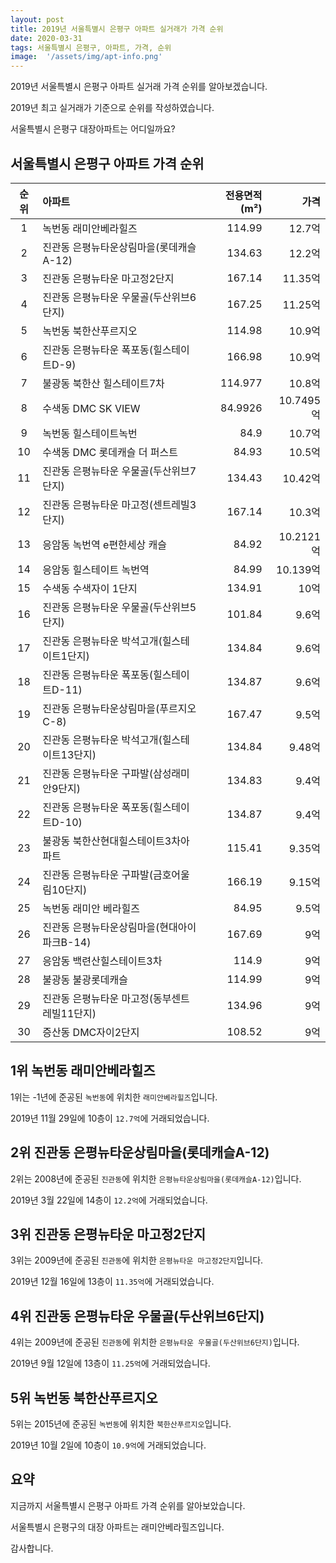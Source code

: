 ```yaml
---
layout: post
title: 2019년 서울특별시 은평구 아파트 실거래가 가격 순위
date: 2020-03-31
tags: 서울특별시 은평구, 아파트, 가격, 순위
image:  '/assets/img/apt-info.png'
---
```


2019년 서울특별시 은평구 아파트 실거래 가격 순위를 알아보겠습니다.

2019년 최고 실거래가 기준으로 순위를 작성하였습니다.

서울특별시 은평구 대장아파트는 어디일까요?

## 서울특별시 은평구 아파트 가격 순위

|순위|아파트|전용면적(m²)|가격|
|:---:|:------|---:|---:|
|1|녹번동 래미안베라힐즈|114.99|12.7억|
|2|진관동 은평뉴타운상림마을(롯데캐슬A-12)|134.63|12.2억|
|3|진관동 은평뉴타운 마고정2단지|167.14|11.35억|
|4|진관동 은평뉴타운 우물골(두산위브6단지)|167.25|11.25억|
|5|녹번동 북한산푸르지오|114.98|10.9억|
|6|진관동 은평뉴타운 폭포동(힐스테이트D-9)|166.98|10.9억|
|7|불광동 북한산 힐스테이트7차|114.977|10.8억|
|8|수색동 DMC SK VIEW|84.9926|10.7495억|
|9|녹번동 힐스테이트녹번|84.9|10.7억|
|10|수색동 DMC 롯데캐슬 더 퍼스트|84.93|10.5억|
|11|진관동 은평뉴타운 우물골(두산위브7단지)|134.43|10.42억|
|12|진관동 은평뉴타운 마고정(센트레빌3단지)|167.14|10.3억|
|13|응암동 녹번역 e편한세상 캐슬|84.92|10.2121억|
|14|응암동 힐스테이트 녹번역|84.99|10.139억|
|15|수색동 수색자이 1단지|134.91|10억|
|16|진관동 은평뉴타운 우물골(두산위브5단지)|101.84|9.6억|
|17|진관동 은평뉴타운 박석고개(힐스테이트1단지)|134.84|9.6억|
|18|진관동 은평뉴타운 폭포동(힐스테이트D-11)|134.87|9.6억|
|19|진관동 은평뉴타운상림마을(푸르지오C-8)|167.47|9.5억|
|20|진관동 은평뉴타운 박석고개(힐스테이트13단지)|134.84|9.48억|
|21|진관동 은평뉴타운 구파발(삼성래미안9단지)|134.83|9.4억|
|22|진관동 은평뉴타운 폭포동(힐스테이트D-10)|134.87|9.4억|
|23|불광동 북한산현대힐스테이트3차아파트|115.41|9.35억|
|24|진관동 은평뉴타운 구파발(금호어울림10단지)|166.19|9.15억|
|25|녹번동 래미안 베라힐즈|84.95|9.5억|
|26|진관동 은평뉴타운상림마을(현대아이파크B-14)|167.69|9억|
|27|응암동 백련산힐스테이트3차|114.9|9억|
|28|불광동 불광롯데캐슬|114.99|9억|
|29|진관동 은평뉴타운 마고정(동부센트레빌11단지)|134.96|9억|
|30|증산동 DMC자이2단지|108.52|9억|



## 1위 녹번동 래미안베라힐즈

1위는 -1년에 준공된 `녹번동`에 위치한 `래미안베라힐즈`입니다.

2019년 11월 29일에 10층이 `12.7억`에 거래되었습니다.

<!-- * 카카오맵 - 지도퍼가기 -->
<!-- 1. 지도 노드 -->
<div id="daumRoughmapContainer1585773764027" class="root_daum_roughmap root_daum_roughmap_landing"></div>

<!--
	2. 설치 스크립트
	* 지도 퍼가기 서비스를 2개 이상 넣을 경우, 설치 스크립트는 하나만 삽입합니다.
-->
<script charset="UTF-8" class="daum_roughmap_loader_script" src="https://ssl.daumcdn.net/dmaps/map_js_init/roughmapLoader.js"></script>

<!-- 3. 실행 스크립트 -->
<script charset="UTF-8">
	new daum.roughmap.Lander({
		"timestamp" : "1585773764027",
		"key" : "xr4i",
		"mapWidth" : "320",
		"mapHeight" : "180"
	}).render();
</script>

## 2위 진관동 은평뉴타운상림마을(롯데캐슬A-12)

2위는 2008년에 준공된 `진관동`에 위치한 `은평뉴타운상림마을(롯데캐슬A-12)`입니다.

2019년 3월 22일에 14층이 `12.2억`에 거래되었습니다.

<!-- * 카카오맵 - 지도퍼가기 -->
<!-- 1. 지도 노드 -->
<div id="daumRoughmapContainer1585773753691" class="root_daum_roughmap root_daum_roughmap_landing"></div>

<!--
	2. 설치 스크립트
	* 지도 퍼가기 서비스를 2개 이상 넣을 경우, 설치 스크립트는 하나만 삽입합니다.
-->
<script charset="UTF-8" class="daum_roughmap_loader_script" src="https://ssl.daumcdn.net/dmaps/map_js_init/roughmapLoader.js"></script>

<!-- 3. 실행 스크립트 -->
<script charset="UTF-8">
	new daum.roughmap.Lander({
		"timestamp" : "1585773753691",
		"key" : "xr4h",
		"mapWidth" : "320",
		"mapHeight" : "180"
	}).render();
</script>

## 3위 진관동 은평뉴타운 마고정2단지

3위는 2009년에 준공된 `진관동`에 위치한 `은평뉴타운 마고정2단지`입니다.

2019년 12월 16일에 13층이 `11.35억`에 거래되었습니다.

<!-- * 카카오맵 - 지도퍼가기 -->
<!-- 1. 지도 노드 -->
<div id="daumRoughmapContainer1585773728447" class="root_daum_roughmap root_daum_roughmap_landing"></div>

<!--
	2. 설치 스크립트
	* 지도 퍼가기 서비스를 2개 이상 넣을 경우, 설치 스크립트는 하나만 삽입합니다.
-->
<script charset="UTF-8" class="daum_roughmap_loader_script" src="https://ssl.daumcdn.net/dmaps/map_js_init/roughmapLoader.js"></script>

<!-- 3. 실행 스크립트 -->
<script charset="UTF-8">
	new daum.roughmap.Lander({
		"timestamp" : "1585773728447",
		"key" : "xr4g",
		"mapWidth" : "320",
		"mapHeight" : "180"
	}).render();
</script>

## 4위 진관동 은평뉴타운 우물골(두산위브6단지)

4위는 2009년에 준공된 `진관동`에 위치한 `은평뉴타운 우물골(두산위브6단지)`입니다.

2019년 9월 12일에 13층이 `11.25억`에 거래되었습니다.

<!-- * 카카오맵 - 지도퍼가기 -->
<!-- 1. 지도 노드 -->
<div id="daumRoughmapContainer1585773713086" class="root_daum_roughmap root_daum_roughmap_landing"></div>

<!--
	2. 설치 스크립트
	* 지도 퍼가기 서비스를 2개 이상 넣을 경우, 설치 스크립트는 하나만 삽입합니다.
-->
<script charset="UTF-8" class="daum_roughmap_loader_script" src="https://ssl.daumcdn.net/dmaps/map_js_init/roughmapLoader.js"></script>

<!-- 3. 실행 스크립트 -->
<script charset="UTF-8">
	new daum.roughmap.Lander({
		"timestamp" : "1585773713086",
		"key" : "xr4f",
		"mapWidth" : "320",
		"mapHeight" : "180"
	}).render();
</script>

## 5위 녹번동 북한산푸르지오

5위는 2015년에 준공된 `녹번동`에 위치한 `북한산푸르지오`입니다.

2019년 10월 2일에 10층이 `10.9억`에 거래되었습니다.

<!-- * 카카오맵 - 지도퍼가기 -->
<!-- 1. 지도 노드 -->
<div id="daumRoughmapContainer1585773703414" class="root_daum_roughmap root_daum_roughmap_landing"></div>

<!--
	2. 설치 스크립트
	* 지도 퍼가기 서비스를 2개 이상 넣을 경우, 설치 스크립트는 하나만 삽입합니다.
-->
<script charset="UTF-8" class="daum_roughmap_loader_script" src="https://ssl.daumcdn.net/dmaps/map_js_init/roughmapLoader.js"></script>

<!-- 3. 실행 스크립트 -->
<script charset="UTF-8">
	new daum.roughmap.Lander({
		"timestamp" : "1585773703414",
		"key" : "xr4e",
		"mapWidth" : "320",
		"mapHeight" : "180"
	}).render();
</script>


## 요약

지금까지 서울특별시 은평구 아파트 가격 순위를 알아보았습니다.

서울특별시 은평구의 대장 아파트는 래미안베라힐즈입니다.

감사합니다.

